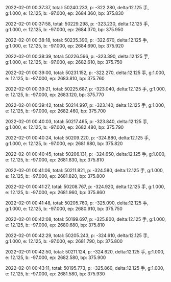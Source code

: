 2022-02-01 00:37:37, total: 50240.233, p: -322.280, delta:12.125 手, g:1.000, e: 12.125, b: -97.000, ep: 2684.360, bp: 375.830

2022-02-01 00:37:58, total: 50229.298, p: -323.230, delta:12.125 手, g:1.000, e: 12.125, b: -97.000, ep: 2684.370, bp: 375.950

2022-02-01 00:38:18, total: 50235.390, p: -322.670, delta:12.125 手, g:1.000, e: 12.125, b: -97.000, ep: 2684.690, bp: 375.920

2022-02-01 00:38:39, total: 50226.596, p: -323.390, delta:12.125 手, g:1.000, e: 12.125, b: -97.000, ep: 2682.610, bp: 375.750

2022-02-01 00:39:00, total: 50231.152, p: -322.270, delta:12.125 手, g:1.000, e: 12.125, b: -97.000, ep: 2683.810, bp: 375.760

2022-02-01 00:39:21, total: 50225.687, p: -323.040, delta:12.125 手, g:1.000, e: 12.125, b: -97.000, ep: 2683.120, bp: 375.770

2022-02-01 00:39:42, total: 50214.997, p: -323.140, delta:12.125 手, g:1.000, e: 12.125, b: -97.000, ep: 2682.460, bp: 375.700

2022-02-01 00:40:03, total: 50217.465, p: -323.840, delta:12.125 手, g:1.000, e: 12.125, b: -97.000, ep: 2682.480, bp: 375.790

2022-02-01 00:40:24, total: 50209.220, p: -324.880, delta:12.125 手, g:1.000, e: 12.125, b: -97.000, ep: 2681.680, bp: 375.820

2022-02-01 00:40:45, total: 50206.131, p: -324.650, delta:12.125 手, g:1.000, e: 12.125, b: -97.000, ep: 2681.830, bp: 375.810

2022-02-01 00:41:06, total: 50211.821, p: -324.580, delta:12.125 手, g:1.000, e: 12.125, b: -97.000, ep: 2681.820, bp: 375.800

2022-02-01 00:41:27, total: 50208.767, p: -324.920, delta:12.125 手, g:1.000, e: 12.125, b: -97.000, ep: 2681.960, bp: 375.860

2022-02-01 00:41:48, total: 50205.760, p: -325.090, delta:12.125 手, g:1.000, e: 12.125, b: -97.000, ep: 2680.910, bp: 375.750

2022-02-01 00:42:08, total: 50199.697, p: -325.800, delta:12.125 手, g:1.000, e: 12.125, b: -97.000, ep: 2680.680, bp: 375.810

2022-02-01 00:42:29, total: 50205.243, p: -324.610, delta:12.125 手, g:1.000, e: 12.125, b: -97.000, ep: 2681.790, bp: 375.800

2022-02-01 00:42:50, total: 50211.124, p: -324.620, delta:12.125 手, g:1.000, e: 12.125, b: -97.000, ep: 2682.580, bp: 375.900

2022-02-01 00:43:11, total: 50195.773, p: -325.860, delta:12.125 手, g:1.000, e: 12.125, b: -97.000, ep: 2681.580, bp: 375.930